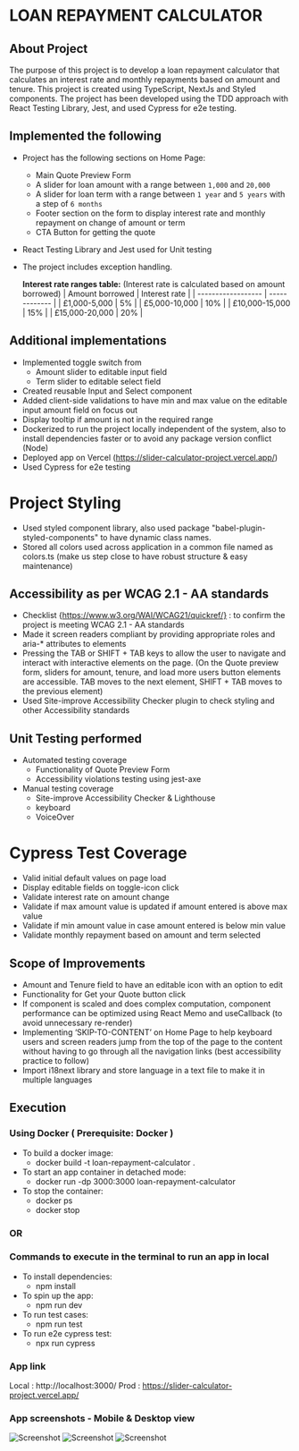 # LOAN REPAYMENT CALCULATOR

## About Project
The purpose of this project is to develop a loan repayment calculator that calculates an interest rate and monthly repayments based on amount and tenure. 
This project is created using TypeScript, NextJs and Styled components. 
The project has been developed using the TDD approach with React Testing Library, Jest, and used Cypress for e2e testing.

## Implemented the following
- Project has the following sections on Home Page:
  - Main Quote Preview Form 
  - A slider for loan amount with a range between `1,000` and `20,000`
  - A slider for loan term with a range between `1 year` and `5 years` with a step of `6 months` 
  - Footer section on the form to display interest rate and monthly repayment on change of amount or term
  - CTA Button for getting the quote
- React Testing Library and Jest used for Unit testing
- The project includes exception handling.

  **Interest rate ranges table:** (Interest rate is calculated based on amount borrowed)
    |  Amount borrowed   | Interest rate |
    | ------------------ | ------------- |
    | £1,000-5,000       |       5%      |
    | £5,000-10,000      |       10%     |
    | £10,000-15,000     |       15%     |
    | £15,000-20,000     |       20%     |

## Additional implementations
- Implemented toggle switch from 
    - Amount slider to editable input field
    - Term slider to editable select field 
- Created reusable Input and Select component 
- Added client-side validations to have min and max value on the editable input amount field on focus out 
- Display tooltip if amount is not in the required range
- Dockerized to run the project locally independent of the system, also to install dependencies faster or to avoid any package version conflict (Node)
- Deployed app on Vercel (https://slider-calculator-project.vercel.app/)
- Used Cypress for e2e testing


# Project Styling
- Used styled component library, also used package "babel-plugin-styled-components" to have dynamic class names.
- Stored all colors used across application in a common file named as colors.ts (make us step close to have robust structure & easy maintenance)

## Accessibility as per WCAG 2.1 - AA standards
- Checklist {https://www.w3.org/WAI/WCAG21/quickref/} : to confirm the project is meeting WCAG 2.1 - AA standards
- Made it screen readers compliant by providing appropriate roles and aria-\* attributes to elements
- Pressing the TAB or SHIFT + TAB keys to allow the user to navigate and interact with interactive elements on the
  page. (On the Quote preview form, sliders for amount, tenure, and load more users button elements are accessible. TAB moves to the
  next element, SHIFT + TAB moves to the previous element)
- Used Site-improve Accessibility Checker plugin to check styling and other Accessibility standards

## Unit Testing performed
- Automated testing coverage
    - Functionality of Quote Preview Form
    - Accessibility violations testing using jest-axe
- Manual testing coverage
    - Site-improve Accessibility Checker & Lighthouse
    - keyboard
    - VoiceOver

# Cypress Test Coverage
- Valid initial default values on page load
- Display editable fields on toggle-icon click
- Validate interest rate on amount change
- Validate if max amount value is updated if amount entered is above max value
- Validate if min amount value in case amount entered is below min value
- Validate monthly repayment based on amount and term selected

## Scope of Improvements
- Amount and Tenure field to have an editable icon with an option to edit
- Functionality for Get your Quote button click
- If component is scaled and does complex computation, component performance can be optimized using React Memo and useCallback (to avoid unnecessary re-render)
- Implementing ‘SKIP-TO-CONTENT’ on Home Page to help keyboard users and screen readers jump from the top of the
  page to the content without having to go through all the navigation links (best accessibility practice to follow)
- Import i18next library and store language in a text file to make it in multiple languages

## Execution
### Using Docker ( Prerequisite: Docker ) <to be updated>
- To build a docker image:
    -  docker build -t loan-repayment-calculator .
- To start an app container in detached mode:
    - docker run -dp 3000:3000 loan-repayment-calculator
- To stop the container:
    - docker ps
    - docker stop <the-container-id>

### OR

### Commands to execute in the terminal to run an app in local
- To install dependencies:
    - npm install
- To spin up the app:
    - npm run dev
- To run test cases:
    - npm run test
- To run e2e cypress test:
    - npx run cypress


### App link
Local :  http://localhost:3000/
Prod  :  https://slider-calculator-project.vercel.app/

### App screenshots - Mobile & Desktop view
![Screenshot](https://github.com/DeepshikhaDudi20/Slider-Calculator/blob/master/App_Screenshot/Desktop_Chrome.png)
![Screenshot](https://github.com/DeepshikhaDudi20/Slider-Calculator/blob/master/App_Screenshot/Mobile_%20Samsung.png)
![Screenshot](https://github.com/DeepshikhaDudi20/Slider-Calculator/blob/master/App_Screenshot/Mobile_IOS_Safari.png)
